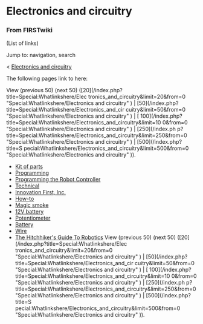 # Electronics and circuitry

### From FIRSTwiki

(List of links)

Jump to: navigation, search

&lt; [Electronics and
circuitry](/index.php?title=Electronics_and_circuitry&redirect=no "Electronics
and circuitry" )  

The following pages link to here:

View (previous 50) (next 50) ([20](/index.php?title=Special:Whatlinkshere/Elec
tronics_and_circuitry&limit=20&from=0 "Special:Whatlinkshere/Electronics and
circuitry" ) | [50](/index.php?title=Special:Whatlinkshere/Electronics_and_cir
cuitry&limit=50&from=0 "Special:Whatlinkshere/Electronics and circuitry" ) | [
100](/index.php?title=Special:Whatlinkshere/Electronics_and_circuitry&limit=10
0&from=0 "Special:Whatlinkshere/Electronics and circuitry" ) | [250](/index.ph
p?title=Special:Whatlinkshere/Electronics_and_circuitry&limit=250&from=0
"Special:Whatlinkshere/Electronics and circuitry" ) | [500](/index.php?title=S
pecial:Whatlinkshere/Electronics_and_circuitry&limit=500&from=0
"Special:Whatlinkshere/Electronics and circuitry" )).

  * [Kit of parts](/index.php/Kit_of_parts "Kit of parts" )
  * [Programming](/index.php/Programming "Programming" )
  * [Programming the Robot Controller](/index.php/Programming_the_Robot_Controller "Programming the Robot Controller" )
  * [Technical](/index.php/Technical "Technical" )
  * [Innovation First, Inc.](/index.php/Innovation_First%2C_Inc. "Innovation First, Inc." )
  * [How-to](/index.php/How-to "How-to" )
  * [Magic smoke](/index.php/Magic_smoke "Magic smoke" )
  * [12V battery](/index.php/12V_battery "12V battery" )
  * [Potentiometer](/index.php/Potentiometer "Potentiometer" )
  * [Battery](/index.php/Battery "Battery" )
  * [Wire](/index.php/Wire "Wire" )
  * [The Hitchhiker's Guide To Robotics](/index.php/The_Hitchhiker%27s_Guide_To_Robotics "The Hitchhiker's Guide To Robotics" )
View (previous 50) (next 50) ([20](/index.php?title=Special:Whatlinkshere/Elec
tronics_and_circuitry&limit=20&from=0 "Special:Whatlinkshere/Electronics and
circuitry" ) | [50](/index.php?title=Special:Whatlinkshere/Electronics_and_cir
cuitry&limit=50&from=0 "Special:Whatlinkshere/Electronics and circuitry" ) | [
100](/index.php?title=Special:Whatlinkshere/Electronics_and_circuitry&limit=10
0&from=0 "Special:Whatlinkshere/Electronics and circuitry" ) | [250](/index.ph
p?title=Special:Whatlinkshere/Electronics_and_circuitry&limit=250&from=0
"Special:Whatlinkshere/Electronics and circuitry" ) | [500](/index.php?title=S
pecial:Whatlinkshere/Electronics_and_circuitry&limit=500&from=0
"Special:Whatlinkshere/Electronics and circuitry" )).

